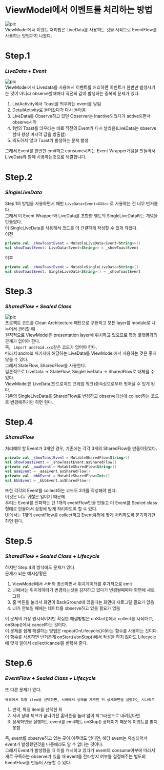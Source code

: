 **ViewModel에서 이벤트를 처리하는 방법**
==================================
![pic](https://miro.medium.com/max/1400/1*WvRhTqDJOTQUtrlvpMOotw.webp)   
ViewModel에서 이벤트 처리법은 LiveData를 사용하는 것을 시작으로 EventFlow를 사용하는 방법까지 나왔다.   
# **Step.1**
### *LiveData + Event*
![pic](https://miro.medium.com/max/884/0*cDZkky8Xk_lGyo3E.webp)   
ViewModel에서 Livedata를 사용해서 이벤트를 처리하면 이벤트가 한번만 발생시키는 것이 아니라 observe할때마다 직전의 값이 발생하는 중복의 문제가 있다.   
1. ListActivity에서 Toast를 띄우라는 event를 날림
2. DetailActivity로 들어갔다가 다시 돌아옴
3. LiveData를 Observe하고 있던 Observer는 inactive되었다가 active되면서 observe시작
4. 1번의 Toast를 띄우라는 바로 직전의 Event가 다시 날라옴(LiveData는 observe할때 항상 마지막 값을 방출함)
5. 의도하지 않고 Toast가 발생하는 문제 발생

그래서 Event를 한번만 emit하고 consume시키는 Event Wrapper개념을 만들어서 LiveData와 함께 사용하는것으로 해결합니다.

# **Step.2**
### *SingleLiveData*

Step.1의 방법을 사용하면서 매번 ```LiveData<Event<XXX>>``` 로 사용하는 건 너무 번거롭다.   
그래서 이 Event Wrapper와 LiveData를 조합한 별도의 SingleLiveData라는 개념을 만들었다.   
이 SingleLiveData를 사용해서 코드를 더 간결하게 작성할 수 있게 되었다.   
이전   
```kt
private val _showToastEvent = MutableLiveData<Event<String>>()
val showToastEvent: LiveData<Event<String>> = _showToastEvent
```
이후
```kt
private val _showToastEvent = MutableSingleLiveData<String>()
val showToastEvent: SingleLiveData<String>() = _showToastEvent
```
# **Step.3**
### *SharedFlow + Sealed Class*

![pic](https://miro.medium.com/max/1400/0*R07ojNRzVbIngL0g.webp)   
프로젝트 코드를 Clean Architecture 패턴으로 구현하고 모든 layer를 module로 나누어서 관리할 때   
원칙적으로 ViewModel은 presentation layer에 위치하고 있으므로 특정 플랫폼과의 관계가 없어야 한다.   
즉, ``` import android.xxx```같은 코드가 없어야 한다.   
따라서 android 패키지에 해당하는 LiveData를 ViewModel에서 사용하는 것은 좋지 않을 수 있다.   
그래서 StateFlow, SharedFlow를 사용한다.   
결론적으로 LiveData -> StateFlow, SingleLiveData -> SharedFlow로 대체될 수 있다.   
ViewModel은 LiveData(안드로이드 프레임 워크)종속성으로부터 벗어날 수 있게 된다.   
기존의 SingleLiveData를 SharedFlow로 변경하고 observe대신에 collect하는 코드로 변경해주기만 하면 된다.
# **Step.4**
### *SharedFlow*
처리해야 할 Event가 3개인 경우, 기존에는 각각 3개의 SharedFlow를 만들어줬었다.
```kt
private val _showToastEvent = MutableSharedFlow<String>()
val showToastEvent = _showToastEvent.asSharedFlow()
private val _aaaEvent = MutableSharedFlow<String>()
val aaaEvent = _aaaEvent.asSharedFlow()
private val _bbbEvent = MutableSharedFlow<Int>()
val bbbEvent = _bbbEvent.asSharedFlow()
```
또한 각각의 Event를 collect하는 코드도 3개를 작성해야 한다.   
이것은 너무 귀찮은 일이기 때문에   
우리는 Event를 전파하는 단 1개의 eventFlow만을 만들고 이 Event를 Sealed class 형태로 만들어서 상황에 맞게 처리하도록 할 수 있다.   
UI에서는 1개의 eventFlow를 collect하고 Event유형에 맞게 처리하도록 분기하기만 하면 된다.
# **Step.5**
### *SharedFlow + Sealed Class + Lifecycle*   
하지만 Step.4의 방식에도 문제가 있다.   
문제가 되는 예시상황은 
1. ViewModel에서 서버와 통신하면서 위치데이터를 주기적으로 emit
2. UI에서는 위치데이터가 변경되는것을 감지하고 있다가 변경될때마다 화면에 새로 그림
3. 홈 버튼을 눌러서 화면이 BackGround에 있을때는 화면에 새로그릴 필요가 없음
4. UI가 안보일 때에는 데이터를 observe하고 있을 필요가 없음

이 문제의 가장 원시적이지만 확실한 해결방법은 onStart()에서 collect를 시작하고, onStop()에서 cancel하는 것이다.   
이 문제를 쉽게 해결하는 방법은 repeatOnLifecycle()이라는 함수를 사용하는 것이다.   
이 함수를 사용하면 번거롭게 onStart()/onStop()에서 작성을 하지 않아도 Lifecycle에 맞게 알아서 collect/cancel을 반복해 준다.
# **Step.6**
### *EventFlow + Sealed Class + Lifecycle*
또 다른 문제가 있다. 
```
목록에서 특정 item을 선택하면, 서버에서 상태를 체크한 뒤 상세화면을 실행하는 시나리오
```
1. 만약, 특정 item을 선택한 뒤
2. 서버 상태 체크가 끝나기전 홈버튼을 눌러 앱이 백그라운드로 내려갔다면 
3. 상세화면을 실행하는 event를 emit해도 onStop() 상태이기 때문에 이벤트를 받지 못함   

즉, event를 observe하고 있는 곳이 아무데도 없다면,
해당 event는 유실되어서 event가 발생했던것을 나중에라도 알 수 없다는 것이다.   
그래서 Event가 발생했을 때 이를 캐시하고 있다가 event의 consume여부에 따라서 새로 구독하는 observe가 있을 때 event를 전파할지 여부를 결정해주는 별도의 EventFlow를 만들어 사용할 수 있다.
